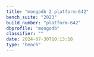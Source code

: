 ```yaml
---
title: "mongodb 2 platform-642"
bench_suite: "2023"
build_number: "platform-642"
dbprofile: "mongodb"
classifier: ""
date: 2024-07-30T10:13:18
type: "bench"
---
```

